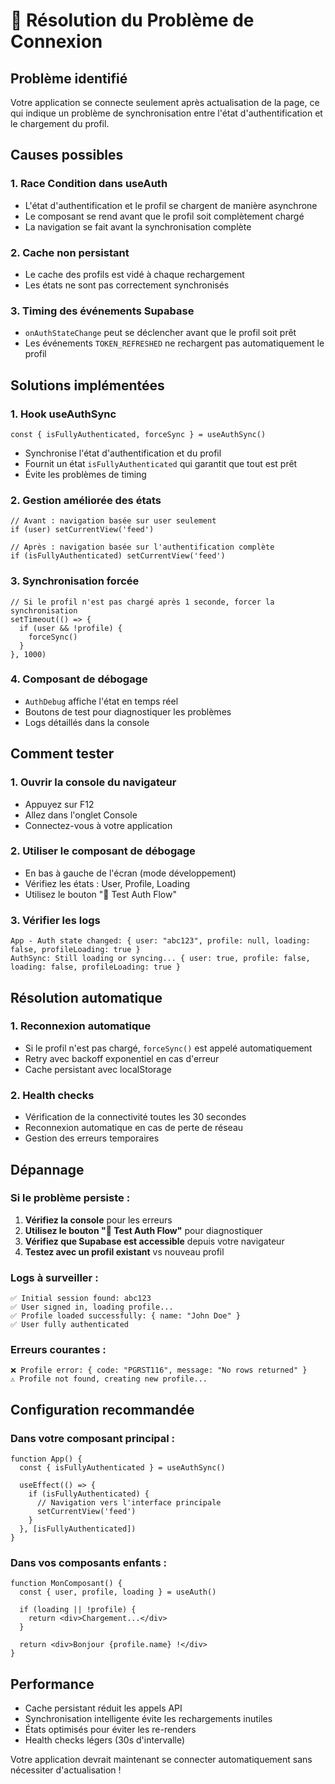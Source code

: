 # 🔧 Résolution du Problème de Connexion

## Problème identifié
Votre application se connecte seulement après actualisation de la page, ce qui indique un problème de synchronisation entre l'état d'authentification et le chargement du profil.

## Causes possibles

### 1. **Race Condition dans useAuth**
- L'état d'authentification et le profil se chargent de manière asynchrone
- Le composant se rend avant que le profil soit complètement chargé
- La navigation se fait avant la synchronisation complète

### 2. **Cache non persistant**
- Le cache des profils est vidé à chaque rechargement
- Les états ne sont pas correctement synchronisés

### 3. **Timing des événements Supabase**
- `onAuthStateChange` peut se déclencher avant que le profil soit prêt
- Les événements `TOKEN_REFRESHED` ne rechargent pas automatiquement le profil

## Solutions implémentées

### 1. **Hook useAuthSync**
```tsx
const { isFullyAuthenticated, forceSync } = useAuthSync()
```
- Synchronise l'état d'authentification et du profil
- Fournit un état `isFullyAuthenticated` qui garantit que tout est prêt
- Évite les problèmes de timing

### 2. **Gestion améliorée des états**
```tsx
// Avant : navigation basée sur user seulement
if (user) setCurrentView('feed')

// Après : navigation basée sur l'authentification complète
if (isFullyAuthenticated) setCurrentView('feed')
```

### 3. **Synchronisation forcée**
```tsx
// Si le profil n'est pas chargé après 1 seconde, forcer la synchronisation
setTimeout(() => {
  if (user && !profile) {
    forceSync()
  }
}, 1000)
```

### 4. **Composant de débogage**
- `AuthDebug` affiche l'état en temps réel
- Boutons de test pour diagnostiquer les problèmes
- Logs détaillés dans la console

## Comment tester

### 1. **Ouvrir la console du navigateur**
- Appuyez sur F12
- Allez dans l'onglet Console
- Connectez-vous à votre application

### 2. **Utiliser le composant de débogage**
- En bas à gauche de l'écran (mode développement)
- Vérifiez les états : User, Profile, Loading
- Utilisez le bouton "🧪 Test Auth Flow"

### 3. **Vérifier les logs**
```
App - Auth state changed: { user: "abc123", profile: null, loading: false, profileLoading: true }
AuthSync: Still loading or syncing... { user: true, profile: false, loading: false, profileLoading: true }
```

## Résolution automatique

### 1. **Reconnexion automatique**
- Si le profil n'est pas chargé, `forceSync()` est appelé automatiquement
- Retry avec backoff exponentiel en cas d'erreur
- Cache persistant avec localStorage

### 2. **Health checks**
- Vérification de la connectivité toutes les 30 secondes
- Reconnexion automatique en cas de perte de réseau
- Gestion des erreurs temporaires

## Dépannage

### Si le problème persiste :

1. **Vérifiez la console** pour les erreurs
2. **Utilisez le bouton "🧪 Test Auth Flow"** pour diagnostiquer
3. **Vérifiez que Supabase est accessible** depuis votre navigateur
4. **Testez avec un profil existant** vs nouveau profil

### Logs à surveiller :
```
✅ Initial session found: abc123
✅ User signed in, loading profile...
✅ Profile loaded successfully: { name: "John Doe" }
✅ User fully authenticated
```

### Erreurs courantes :
```
❌ Profile error: { code: "PGRST116", message: "No rows returned" }
⚠️ Profile not found, creating new profile...
```

## Configuration recommandée

### Dans votre composant principal :
```tsx
function App() {
  const { isFullyAuthenticated } = useAuthSync()
  
  useEffect(() => {
    if (isFullyAuthenticated) {
      // Navigation vers l'interface principale
      setCurrentView('feed')
    }
  }, [isFullyAuthenticated])
}
```

### Dans vos composants enfants :
```tsx
function MonComposant() {
  const { user, profile, loading } = useAuth()
  
  if (loading || !profile) {
    return <div>Chargement...</div>
  }
  
  return <div>Bonjour {profile.name} !</div>
}
```

## Performance

- Cache persistant réduit les appels API
- Synchronisation intelligente évite les rechargements inutiles
- États optimisés pour éviter les re-renders
- Health checks légers (30s d'intervalle)

Votre application devrait maintenant se connecter automatiquement sans nécessiter d'actualisation !
